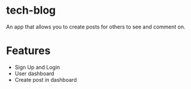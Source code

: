 # tech-blog

An app that allows you to create posts for others to see and comment on.

# Features

- Sign Up and Login
- User dashboard
- Create post in dashboard
